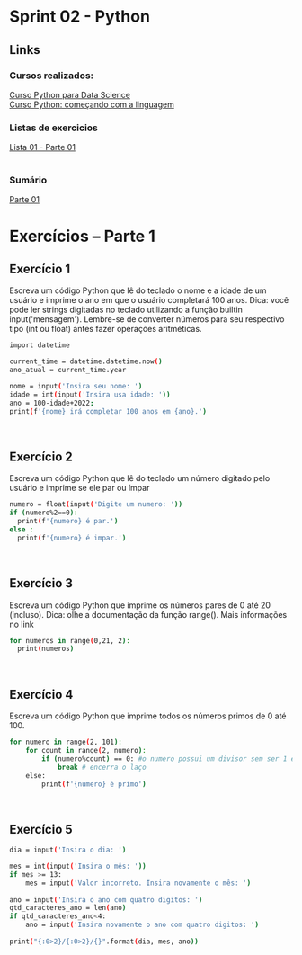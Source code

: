 <h1>Sprint 02 - Python</h1>
<h2>Links</h2>
<h3>Cursos realizados:</h3>
<a href="/cursos/python-para-data-science">Curso Python para Data Science</a></br>
<a href="/cursos/python-comecando-com-a-linguagem">Curso Python: começando com a linguagem</a></br>
<h3>Listas de exercicios</h3>
<a href="/listas-de-exercicios/lista-01/Lista_01-Parte_01.ipynb">Lista 01 - Parte 01</a></br>
</br>

<h3>Sumário</h3>
<a href=#parte1>Parte 01<a>

<div id="parte1"></div>

# Exercícios – Parte 1

## Exercício 1
Escreva um código Python que lê do teclado o nome e a idade de um usuário e imprime o ano em que o
usuário completará 100 anos.
Dica: você pode ler strings digitadas no teclado utilizando a função builtin input('mensagem'). Lembre-se de converter números para seu respectivo tipo (int ou float) antes fazer operações aritméticas.

```sh
import datetime

current_time = datetime.datetime.now()
ano_atual = current_time.year

nome = input('Insira seu nome: ')
idade = int(input('Insira usa idade: '))
ano = 100-idade+2022;
print(f'{nome} irá completar 100 anos em {ano}.')
```
</br>

## Exercício 2
Escreva um código Python que lê do teclado um número digitado pelo usuário e imprime se ele par ou ímpar

```sh
numero = float(input('Digite um numero: '))
if (numero%2==0):
  print(f'{numero} é par.')
else :
  print(f'{numero} é impar.')
```

<br>

## Exercício 3
Escreva um código Python que imprime os números pares de 0 até 20 (incluso).
Dica: olhe a documentação da função range(). Mais informações no link

```sh
for numeros in range(0,21, 2):
  print(numeros)
```

<br>

## Exercício 4
Escreva um código Python que imprime todos os números primos de 0 até 100.

```sh
for numero in range(2, 101):
    for count in range(2, numero):
        if (numero%count) == 0: #o numero possui um divisor sem ser 1 e ele mesmo.
            break # encerra o laço
    else:
        print(f'{numero} é primo')
```

<br>

## Exercício 5

```sh
dia = input('Insira o dia: ')

mes = int(input('Insira o mês: '))
if mes >= 13:
    mes = input('Valor incorreto. Insira novamente o mês: ')
    
ano = input('Insira o ano com quatro digitos: ')
qtd_caracteres_ano = len(ano)
if qtd_caracteres_ano<4:
    ano = input('Insira novamente o ano com quatro digitos: ')
    
print("{:0>2}/{:0>2}/{}".format(dia, mes, ano))
```
